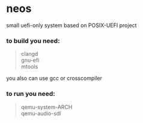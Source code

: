 # neos
small uefi-only system based on POSIX-UEFI project

### to build you need:
>clangd   
 gnu-efi   
 mtools

you also can use gcc or crosscompiler

### to run you need:
>qemu-system-ARCH   
 qemu-audio-sdl